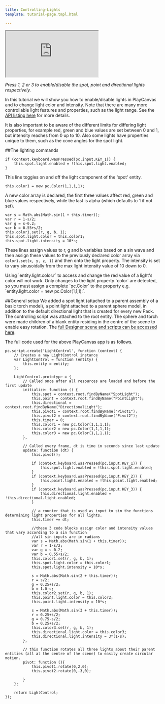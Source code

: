 ```yaml
---
title: Controlling-Lights
template: tutorial-page.tmpl.html

---
```


<iframe src="http://apps.playcanvas.com/playcanvas/tutorials/controllingLights?overlay=false"></iframe>

*Press 1, 2 or 3 to enable/disable the spot, point and directional lights respectively.*

In this tutorial we will show you how to enable/disable lights in PlayCanvas and to change light color and intensity. Note that there are many more controllable light features and properties, such as the light range. See the [API listing here][lights] for more details.

It is also important to be aware of the different limits for differing light properties, for example red, green and blue values are set between 0 and 1, but intensity reaches from 0 up to 10. Also some lights have properties unique to them, such as the cone angles for the spot light.

##The lighting commands

~~~javascript~~~
if (context.keyboard.wasPressed(pc.input.KEY_1)) { 
    this.spot.light.enabled = !this.spot.light.enabled; 
}
~~~
This line toggles on and off the light component of the 'spot' entity.

~~~javascript~~~
this.color1 = new pc.Color(1,1,1,1);
~~~
A new color array is declared, the first three values affect red, green and blue values respectively, while the last is alpha (which defaults to 1 if not set).
~~~javascript~~~
var s = Math.abs(Math.sin(1 + this.timer));
var r = 1-s/2;
var g = s-0.2;
var b = 0.55+s/2;
this.color1.set(r, g, b, 1);
this.spot.light.color = this.color1;
this.spot.light.intensity = 10*s;
~~~
These lines assign values to r, g and b variables based on a sin wave and then assign these values to the previously declared color array via `color1.set(x, y, z, 1)` and then onto the light property. The intensity is set to vary sinusoidally from the max light intensity value of 10 down to 0. 

<div class="alert alert-warning">
 Using `entity.light.color.r` to access and change the red value of a light's color will not work. Only changes to the light property `color` are detected, so you must assign a complete `pc.Color` to the property e.g. `entity.light.color = new pc.Color(1,1,1);`.
</div>

##General setup
We added a spot light (attached to a parent assembly of a basic torch model), a point light attached to a parent sphere model, in addition to the default directional light that is created for every new Pack. The controlling script was attached to the root entity. The sphere and torch were made children of a blank entity residing in the centre of the scene to enable easy rotation. The [full Designer scene and scripts can be accessed here][light tutorial].



The full code used for the above PlayCanvas app is as follows.
~~~javascript~~~
pc.script.create('LightControl', function (context) {
    // Creates a new LightControl instance
    var LightControl = function (entity) {
        this.entity = entity;
    };

    LightControl.prototype = {
        // Called once after all resources are loaded and before the first update
        initialize: function () {
            this.spot = context.root.findByName("SpotLight");
            this.point = context.root.findByName("PointLight");
            this.directional = context.root.findByName("DirectionalLight");
            this.pivot1 = context.root.findByName("Pivot1");
            this.pivot2 = context.root.findByName("Pivot2");
            this.timer = 0;
            this.color1 = new pc.Color(1,1,1,1);
            this.color2 = new pc.Color(1,1,1,1);
            this.color3 = new pc.Color(1,1,1,1);
        },

        // Called every frame, dt is time in seconds since last update
        update: function (dt) {
            this.pivot();
            
            if (context.keyboard.wasPressed(pc.input.KEY_1)) { 
                this.spot.light.enabled = !this.spot.light.enabled; 
            }
            if (context.keyboard.wasPressed(pc.input.KEY_2)) { 
                this.point.light.enabled = !this.point.light.enabled; 
            }
            if (context.keyboard.wasPressed(pc.input.KEY_3)) { 
                this.directional.light.enabled = !this.directional.light.enabled;
            }
            
            // a counter that is used as input to sin the functions determining light properties for all lights.
            this.timer += dt;
            
            //these 3 code blocks assign color and intensity values that vary according to a sin function
            //all sin inputs are in radians
            var s = Math.abs(Math.sin(1 + this.timer));
            var r = 1-s/2;
            var g = s-0.2;
            var b = 0.55+s/2;
            this.color1.set(r, g, b, 1);
            this.spot.light.color = this.color1;
            this.spot.light.intensity = 10*s;
            
            s = Math.abs(Math.sin(2 + this.timer));
            r = s/2;
            g = 0.25+s/2;
            b = 1.0-s;
            this.color2.set(r, g, b, 1);
            this.point.light.color = this.color2;
            this.point.light.intensity = 10*s;
            
            s = Math.abs(Math.sin(3 + this.timer));
            r = 0.25+s/2;
            g = 0.75-s/2;
            b = 0.25+s/2;
            this.color3.set(r, g, b, 1);
            this.directional.light.color = this.color3;
            this.directional.light.intensity = 3*(1-s);
        },
        
        // this function rotates all three lights about their parent entities (all at the centre of the scene) to easily create circular motion.
        pivot: function (){
            this.pivot1.rotate(0,2,0);
            this.pivot2.rotate(0,-3,0);
             
        }
    };

    return LightControl;
});
~~~

[lights]: /engine/api/stable/symbols/pc.fw.LightComponent.html
[light tutorial]:  https://playcanvas.com/playcanvas/tutorials